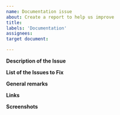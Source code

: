```yaml
---
name: Documentation issue
about: Create a report to help us improve
title: 
labels: 'Documentation'
assignees: 
target document: 

---
```


**Description of the Issue**

**List of the Issues to Fix**

**General remarks**

**Links**

**Screenshots**
